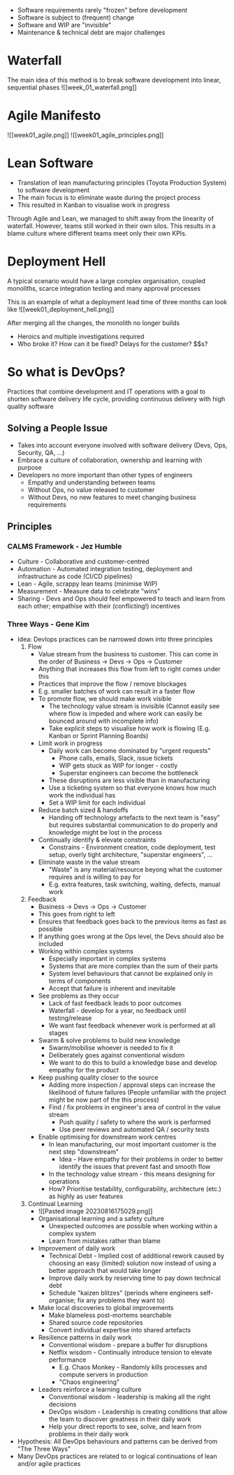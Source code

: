 - Software requirements rarely "frozen" before development
- Software is subject to (frequent) change
- Software and WIP are "invisible"
- Maintenance & technical debt are major challenges

# Waterfall
The main idea of this method is to break software development into linear, sequential phases
![[week_01_waterfall.png]]
# Agile Manifesto
![[week01_agile.png]]
![[week01_agile_principles.png]]
# Lean Software
- Translation of lean manufacturing principles (Toyota Production System) to software development
- The main focus is to eliminate waste during the project process
- This resulted in Kanban to visualise work in progress

Through Agile and Lean, we managed to shift away from the linearity of waterfall. However, teams still worked in their own silos. This results in a blame culture where different teams meet only their own KPIs.

# Deployment Hell
A typical scenario would have a large complex organisation, coupled monoliths, scarce integration testing and many approval processes

This is an example of what a deployment lead time of three months can look like
![[week01_deployment_hell.png]]

After merging all the changes, the monolith no longer builds
- Heroics and multiple investigations required
- Who broke it? How can it be fixed? Delays for the customer? \$\$s?

# So what is DevOps?
Practices that combine development and IT operations with a goal to shorten software delivery life cycle, providing continuous delivery with high quality software

## Solving a People Issue
- Takes into account everyone involved with software delivery (Devs, Ops, Security, QA, ...)
- Embrace a culture of collaboration, ownership and learning with purpose
- Developers no more important than other types of engineers
	- Empathy and understanding between teams
	- Without Ops, no value released to customer
	- Without Devs, no new features to meet changing business requirements

## Principles
### CALMS Framework - Jez Humble
- Culture - Collaborative and customer-centred
- Automation - Automated integration testing, deployment and infrastructure as code (CI/CD pipelines)
- Lean - Agile, scrappy lean teams (minimise WIP)
- Measurement - Measure data to celebrate "wins"
- Sharing - Devs and Ops should feel empowered to teach and learn from each other; empathise with their (conflicting!) incentives

### Three Ways - Gene Kim
- Idea: Devlops practices can be narrowed down into three principles
	1) Flow
		- Value stream from the business to customer. This can come in the order of Business -> Devs -> Ops -> Customer
		- Anything that increases this flow from left to right comes under this
		- Practices that improve the flow / remove blockages
		- E.g. smaller batches of work can result in a faster flow
		- To promote flow, we should make work visible
			- The technology value stream is invisible (Cannot easily see where flow is impeded and where work can easily be bounced around with incomplete info)
			- Take explicit steps to visualise how work is flowing (E.g. Kanban or Sprint Planning Boards)
		- Limit work in progress
			- Daily work can become dominated by "urgent requests"
				- Phone calls, emails, Slack, issue tickets
				- WIP gets stuck as WIP for longer - costly
				- Superstar engineers can become the bottleneck
			- These disruptions are less visible than in manufacturing
			- Use a ticketing system so that everyone knows how much work the individual has
			- Set a WIP limit for each individual
		- Reduce batch sized & handoffs
			- Handing off technology artefacts to the next team is "easy" but requires substantial communication to do properly and knowledge might be lost in the process
		- Continually identify & elevate constraints
			- Constrains - Environment creation, code deployment, test setup, overly tight architecture, "superstar engineers", ...
		- Eliminate waste in the value stream
			- "Waste" is any material/resource beyong what the customer requires and is willing to pay for
			- E.g. extra features, task switching, waiting, defects, manual work
	2) Feedback
		- Business -> Devs -> Ops -> Customer
		- This goes from right to left
		- Ensures that feedback goes back to the previous items as fast as possible
		- If anything goes wrong at the Ops level, the Devs should also be included
		- Working within complex systems
			- Especially important in complex systems
			- Systems that are more complex than the sum of their parts
			- System level behaviours that cannot be explained only in terms of components
			- Accept that failure is inherent and inevitable
		- See problems as they occur
			- Lack of fast feedback leads to poor outcomes
			- Waterfall - develop for a year, no feedback until testing/release
			- We want fast feedback whenever work is performed at all stages
		- Swarm & solve problems to build new knowledge
			- Swarm/mobilise whoever is needed to fix it
			- Deliberately goes against conventional wisdom
			- We want to do this to build a knowledge base and develop empathy for the product
		- Keep pushing quality closer to the source
			- Adding more inspection / approval steps can increase the likelihood of future failures (People unfamiliar with the project might be now part of the this process)
			- Find / fix problems in engineer's area of control in the value stream
				- Push quality / safety to where the work is performed
				- Use peer reviews and automated QA / security tests
		- Enable optimising for downstream work centres
			- In lean manufacturing, our most important customer is the next step "downstream"
				- Idea - Have empathy for their problems in order to better identify the issues that prevent fast and smooth flow
			- In the technology value stream - this means designing for operations
			- How? Prioritise testability, configurability, architecture (etc.) as highly as user features
	3) Continual Learning
		- ![[Pasted image 20230816175029.png]]
		- Organisational learning and a safety culture
			- Unexpected outcomes are possible when working within a complex system
			- Learn from mistakes rather than blame
		- Improvement of daily work
			- Technical Debt - Implied cost of additional rework caused by choosing an easy (limited) solution now instead of using a better approach that would take longer
			- Improve daily work by reserving time to pay down technical debt
			- Schedule "kaizen blitzes" (periods where engineers self-organise; fix any problems they want to)
		- Make local discoveries to global improvements
			- Make blameless post-mortems searchable
			- Shared source code repositories
			- Convert individual expertise into shared artefacts
		- Resilience patterns in daily work
			- Conventional wisdom - prepare a buffer for disruptions
			- Netflix wisdom - Continually introduce tension to elevate performance
				- E.g. Chaos Monkey - Randomly kills processes and compute servers in production
				- "Chaos engineering"
		- Leaders reinforce a learning culture
			- Conventional wisdom - leadership is making all the right decisions
			- DevOps wisdom - Leadership is creating conditions that allow the team to discover greatness in their daily work
			- Help your direct reports to see, solve, and learn from problems in their daily work
- Hypothesis: All DevOps behaviours and patterns can be derived from "The Three Ways"
- Many DevOps practices are related to or logical continuations of lean and/or agile practices

